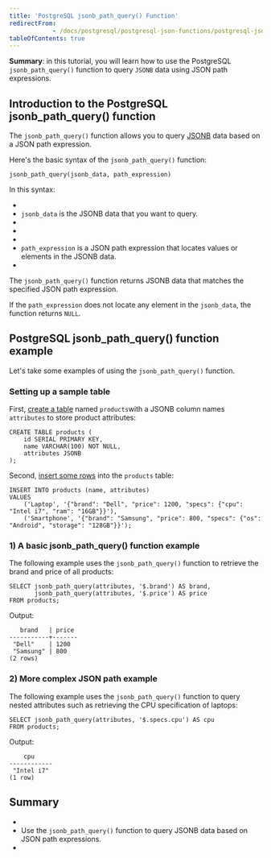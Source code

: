 ```yaml
---
title: 'PostgreSQL jsonb_path_query() Function'
redirectFrom: 
            - /docs/postgresql/postgresql-json-functions/postgresql-jsonb_path_query/
tableOfContents: true
---
```



**Summary**: in this tutorial, you will learn how to use the PostgreSQL `jsonb_path_query()` function to query `JSONB` data using JSON path expressions.





## Introduction to the PostgreSQL jsonb_path_query() function





The `jsonb_path_query()` function allows you to query [JSONB](/docs/postgresql/postgresql-json) data based on a JSON path expression.





Here's the basic syntax of the `jsonb_path_query()` function:





```
jsonb_path_query(jsonb_data, path_expression)
```





In this syntax:





- 
- `jsonb_data` is the JSONB data that you want to query.
- 
-
- 
- `path_expression` is a JSON path expression that locates values or elements in the JSONB data.
- 





The `jsonb_path_query()` function returns JSONB data that matches the specified JSON path expression.





If the `path_expression` does not locate any element in the `jsonb_data`, the function returns `NULL`.





## PostgreSQL jsonb_path_query() function example





Let's take some examples of using the `jsonb_path_query()` function.





### Setting up a sample table





First, [create a table](/docs/postgresql/postgresql-create-table) named `products`with a JSONB column names `attributes` to store product attributes:





```
CREATE TABLE products (
    id SERIAL PRIMARY KEY,
    name VARCHAR(100) NOT NULL,
    attributes JSONB
);
```





Second, [insert some rows](/docs/postgresql/postgresql-insert-multiple-rows) into the `products` table:





```
INSERT INTO products (name, attributes)
VALUES
    ('Laptop', '{"brand": "Dell", "price": 1200, "specs": {"cpu": "Intel i7", "ram": "16GB"}}'),
    ('Smartphone', '{"brand": "Samsung", "price": 800, "specs": {"os": "Android", "storage": "128GB"}}');
```





### 1) A basic jsonb_path_query() function example





The following example uses the `jsonb_path_query()` function to retrieve the brand and price of all products:





```
SELECT jsonb_path_query(attributes, '$.brand') AS brand,
       jsonb_path_query(attributes, '$.price') AS price
FROM products;
```





Output:





```
   brand   | price
-----------+-------
 "Dell"    | 1200
 "Samsung" | 800
(2 rows)
```





### 2) More complex JSON path example





The following example uses the `jsonb_path_query()` function to query nested attributes such as retrieving the CPU specification of laptops:





```
SELECT jsonb_path_query(attributes, '$.specs.cpu') AS cpu
FROM products;
```





Output:





```
    cpu
------------
 "Intel i7"
(1 row)
```





## Summary





- 
- Use the `jsonb_path_query()` function to query JSONB data based on JSON path expressions.
- 


